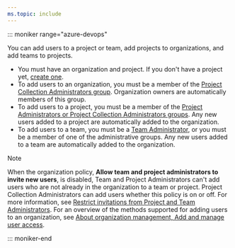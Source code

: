 ```yaml
---
ms.topic: include
---
```



::: moniker range="azure-devops"  

You can add users to a project or team, add projects to organizations, and add teams to projects.

* You must have an organization and project. If you don't have a project yet, [create one](../organizations/projects/create-project.md). 
* To add users to an organization, you must be a member of the [Project Collection Administrators group](../organizations/security/set-project-collection-level-permissions.md). Organization owners are automatically members of this group.
* To add users to a project, you must be a member of the [Project Administrators or Project Collection Administrators groups](../organizations/security/set-project-collection-level-permissions.md). Any new users added to a project are automatically added to the organization. 
* To add users to a team, you must be a [Team Administrator](../organizations/settings/add-team-administrator.md), or you must be a member of one of the administrative groups. Any new users added to a team are automatically added to the organization.

> [!NOTE]   
> When the organization policy, **Allow team and project administrators to invite new users**, is disabled, Team and Project Administrators can't add users who are not already in the organization to a team or project. Project Collection Administrators can add users whether this policy is on or off. For more information, see [Restrict invitations from Project and Team Administrators](../organizations/security/restrict-invitations.md). For an overview of the methods supported for adding users to an organization, see [About organization management, Add and manage user access](../organizations/accounts/organization-management.md#add-users). 

::: moniker-end
